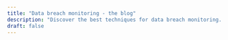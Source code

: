 ```yaml
---
title: "Data breach monitoring - the blog"
description: "Discover the best techniques for data breach monitoring. Learn what tools to use to detect and data breaches."
draft: false
---
```

